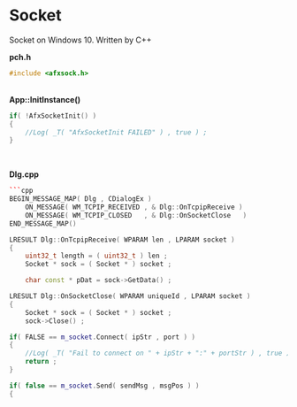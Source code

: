 # Socket
Socket on Windows 10. Written by C++

__pch.h__
```cpp
#include <afxsock.h>
```
&nbsp;&nbsp;    
__App::InitInstance()__
```cpp
if( !AfxSocketInit() )
{
    //Log( _T( "AfxSocketInit FAILED" ) , true ) ;
}
```

&nbsp;&nbsp;  

__Dlg.cpp__
```cpp
```cpp
BEGIN_MESSAGE_MAP( Dlg , CDialogEx )
	ON_MESSAGE( WM_TCPIP_RECEIVED , & Dlg::OnTcpipReceive ) 
	ON_MESSAGE( WM_TCPIP_CLOSED   , & Dlg::OnSocketClose   )
END_MESSAGE_MAP()
```

```cpp
LRESULT Dlg::OnTcpipReceive( WPARAM len , LPARAM socket )
{
    uint32_t length = ( uint32_t ) len ;
    Socket * sock = ( Socket * ) socket ;

    char const * pDat = sock->GetData() ;
```

```cpp
LRESULT Dlg::OnSocketClose( WPARAM uniqueId , LPARAM socket )
{
	Socket * sock = ( Socket * ) socket ;
	sock->Close() ;
```
    
```cpp
if( FALSE == m_socket.Connect( ipStr , port ) )
{
    //Log( _T( "Fail to connect on " + ipStr + ":" + portStr ) , true ) ;
    return ;
}
```
    
```cpp
if( false == m_socket.Send( sendMsg , msgPos ) )
{
```
 
